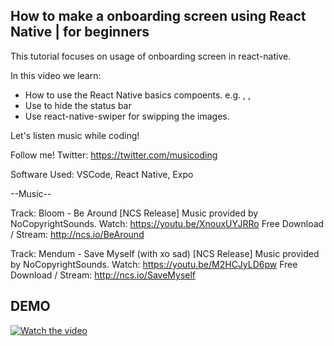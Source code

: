 ## How to make a onboarding screen using React Native | for beginners


This tutorial focuses on usage of onboarding screen in react-native.

In this video we learn:
 - How to use the React Native basics compoents. e.g. <View/>, <Text/>, <Image/>
 - Use <StatusBar/> to hide the status bar
 - Use react-native-swiper for swipping the images.


Let's listen music while coding!

Follow me!
Twitter: https://twitter.com/musicoding

Software Used:
VSCode, React Native, Expo

--Music--

Track: Bloom - Be Around [NCS Release]
Music provided by NoCopyrightSounds.
Watch: https://youtu.be/XnouxUYJRRo
Free Download / Stream: http://ncs.io/BeAround

Track: Mendum - Save Myself (with xo sad) [NCS Release]
Music provided by NoCopyrightSounds.
Watch: https://youtu.be/M2HCJyLD6pw
Free Download / Stream: http://ncs.io/SaveMyself

## DEMO
[![Watch the video](https://tva1.sinaimg.cn/large/008eGmZEgy1gnm0dt7y9nj30hs0a0wh2.jpg)](https://youtu.be/ucoqEeqOltM)
![]()